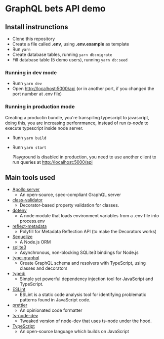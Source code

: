 # GraphQL bets API demo

## Install instrunctions

-   Clone this repository
-   Create a file called **.env**, using **.env.example** as template
-   Run `yarn`
-   Create database tables, running `yarn db:migrate`
-   Fill database table (5 demo users), running `yarn db:seed`

### Running in dev mode

-   Runn `yarn dev`
-   Open [http://localhost:5000/api](http://localhost:5000/api) (or in another port, if you changed the port number at .env file)

### Running in production mode

Creating a productin bundle, you're transpiling typescript to javascript, doing this, you are increasing perfonrmance, instead of run _ts-node_ to execute typescript inside node server.

-   Runn `yarn build`
-   Runn `yarn start`

    Playground is disabled in production, you need to use another client to run queries at [http://localhost:5000/api](http://localhost:5000/api)

## Main tools used

-   [Apollo server](https://www.apollographql.com/docs/apollo-server/)
    -   An open-source, spec-compliant GraphQL server
-   [class-validator](https://github.com/typestack/class-validator)
    -   Decorator-based property validation for classes.
-   [dotenv](https://www.npmjs.com/package/dotenv)
    -   A node module that loads environment variables from a .env file into process.env
-   [reflect-metadata](https://www.npmjs.com/package/reflect-metadata)
    -   Polyfill for Metadata Reflection API (to make the Decorators works)
-   [Sequelize](https://sequelize.org/)
    -   A Node.js ORM
-   [sqlite3](http://npmjs.com/sqlite3)
    -   Asynchronous, non-blocking SQLite3 bindings for Node.js
-   [type-graphql](https://typegraphql.com/)
    -   Create GraphQL schema and resolvers with TypeScript, using classes and decorators
-   [typedi](https://github.com/typestack/typedi)
    -   Simple yet powerful dependency injection tool for JavaScript and TypeScript.
-   [ESLint](https://eslint.org/)
    -   ESLint is a static code analysis tool for identifying problematic patterns found in JavaScript code.
-   [prettier](https://prettier.io/)
    -   An opinionated code formatter
-   [ts-node-dev](https://www.npmjs.com/package/ts-node-dev)
    -   Tweaked version of node-dev that uses ts-node under the hood.
-   [TypeScript](https://www.typescriptlang.org/)
    -   An open-source language which builds on JavaScript
